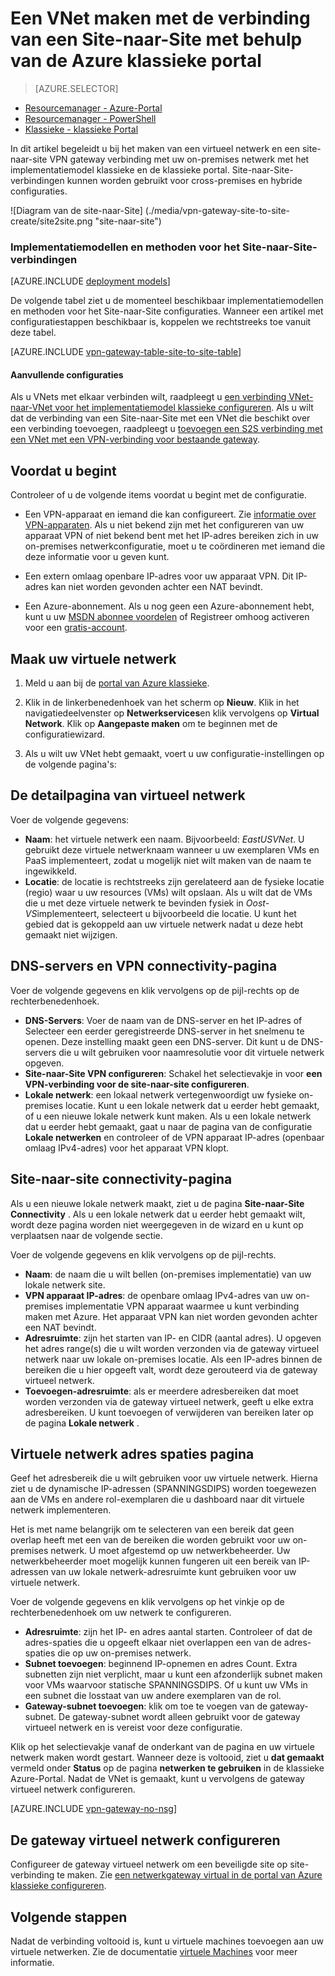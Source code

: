 <properties
   pageTitle="Een virtueel netwerk maken met een site-naar-site Gateway VPN-verbinding met behulp van de Azure klassieke portal | Microsoft Azure"
   description="Een VNet maken met een S2S VPN Gateway-verbinding voor cross-premises en hybride configuraties met het implementatiemodel klassieke."
   services="vpn-gateway"
   documentationCenter=""
   authors="cherylmc"
   manager="carmonm"
   editor=""
   tags="azure-service-management"/>

<tags
   ms.service="vpn-gateway"
   ms.devlang="na"
   ms.topic="hero-article"
   ms.tgt_pltfrm="na"
   ms.workload="infrastructure-services"
   ms.date="10/14/2016"
   ms.author="cherylmc"/>

# <a name="create-a-vnet-with-a-site-to-site-connection-using-the-azure-classic-portal"></a>Een VNet maken met de verbinding van een Site-naar-Site met behulp van de Azure klassieke portal

> [AZURE.SELECTOR]
- [Resourcemanager - Azure-Portal](vpn-gateway-howto-site-to-site-resource-manager-portal.md)
- [Resourcemanager - PowerShell](vpn-gateway-create-site-to-site-rm-powershell.md)
- [Klassieke - klassieke Portal](vpn-gateway-site-to-site-create.md)

In dit artikel begeleidt u bij het maken van een virtueel netwerk en een site-naar-site VPN gateway verbinding met uw on-premises netwerk met het implementatiemodel klassieke en de klassieke portal. Site-naar-Site-verbindingen kunnen worden gebruikt voor cross-premises en hybride configuraties.

![Diagram van de site-naar-Site] (./media/vpn-gateway-site-to-site-create/site2site.png "site-naar-site")


### <a name="deployment-models-and-methods-for-site-to-site-connections"></a>Implementatiemodellen en methoden voor het Site-naar-Site-verbindingen

[AZURE.INCLUDE [deployment models](../../includes/vpn-gateway-deployment-models-include.md)] 

De volgende tabel ziet u de momenteel beschikbaar implementatiemodellen en methoden voor het Site-naar-Site configuraties. Wanneer een artikel met configuratiestappen beschikbaar is, koppelen we rechtstreeks toe vanuit deze tabel.

[AZURE.INCLUDE [vpn-gateway-table-site-to-site-table](../../includes/vpn-gateway-table-site-to-site-include.md)]

#### <a name="additional-configurations"></a>Aanvullende configuraties 

Als u VNets met elkaar verbinden wilt, raadpleegt u [een verbinding VNet-naar-VNet voor het implementatiemodel klassieke configureren](virtual-networks-configure-vnet-to-vnet-connection.md). Als u wilt dat de verbinding van een Site-naar-Site met een VNet die beschikt over een verbinding toevoegen, raadpleegt u [toevoegen een S2S verbinding met een VNet met een VPN-verbinding voor bestaande gateway](vpn-gateway-multi-site.md).
 
## <a name="before-you-begin"></a>Voordat u begint

Controleer of u de volgende items voordat u begint met de configuratie.

- Een VPN-apparaat en iemand die kan configureert. Zie [informatie over VPN-apparaten](vpn-gateway-about-vpn-devices.md). Als u niet bekend zijn met het configureren van uw apparaat VPN of niet bekend bent met het IP-adres bereiken zich in uw on-premises netwerkconfiguratie, moet u te coördineren met iemand die deze informatie voor u geven kunt.

- Een extern omlaag openbare IP-adres voor uw apparaat VPN. Dit IP-adres kan niet worden gevonden achter een NAT bevindt.

- Een Azure-abonnement. Als u nog geen een Azure-abonnement hebt, kunt u uw [MSDN abonnee voordelen](https://azure.microsoft.com/pricing/member-offers/msdn-benefits-details/) of Registreer omhoog activeren voor een [gratis-account](https://azure.microsoft.com/pricing/free-trial/).


## <a name="CreateVNet"></a>Maak uw virtuele netwerk

1. Meld u aan bij de [portal van Azure klassieke](https://manage.windowsazure.com/).

2. Klik in de linkerbenedenhoek van het scherm op **Nieuw**. Klik in het navigatiedeelvenster op **Netwerkservices**en klik vervolgens op **Virtual Network**. Klik op **Aangepaste maken** om te beginnen met de configuratiewizard.

3. Als u wilt uw VNet hebt gemaakt, voert u uw configuratie-instellingen op de volgende pagina's:

## <a name="Details"></a>De detailpagina van virtueel netwerk

Voer de volgende gegevens:

- **Naam**: het virtuele netwerk een naam. Bijvoorbeeld: *EastUSVNet*. U gebruikt deze virtuele netwerknaam wanneer u uw exemplaren VMs en PaaS implementeert, zodat u mogelijk niet wilt maken van de naam te ingewikkeld.
- **Locatie**: de locatie is rechtstreeks zijn gerelateerd aan de fysieke locatie (regio) waar u uw resources (VMs) wilt opslaan. Als u wilt dat de VMs die u met deze virtuele netwerk te bevinden fysiek in *Oost-VS*implementeert, selecteert u bijvoorbeeld die locatie. U kunt het gebied dat is gekoppeld aan uw virtuele netwerk nadat u deze hebt gemaakt niet wijzigen.

## <a name="DNS"></a>DNS-servers en VPN connectivity-pagina

Voer de volgende gegevens en klik vervolgens op de pijl-rechts op de rechterbenedenhoek.

- **DNS-Servers**: Voer de naam van de DNS-server en het IP-adres of Selecteer een eerder geregistreerde DNS-server in het snelmenu te openen. Deze instelling maakt geen een DNS-server. Dit kunt u de DNS-servers die u wilt gebruiken voor naamresolutie voor dit virtuele netwerk opgeven.
- **Site-naar-Site VPN configureren**: Schakel het selectievakje in voor **een VPN-verbinding voor de site-naar-site configureren**.
- **Lokale netwerk**: een lokaal netwerk vertegenwoordigt uw fysieke on-premises locatie. Kunt u een lokale netwerk dat u eerder hebt gemaakt, of u een nieuwe lokale netwerk kunt maken. Als u een lokale netwerk dat u eerder hebt gemaakt, gaat u naar de pagina van de configuratie **Lokale netwerken** en controleer of de VPN apparaat IP-adres (openbaar omlaag IPv4-adres) voor het apparaat VPN klopt.

## <a name="Connectivity"></a>Site-naar-site connectivity-pagina

Als u een nieuwe lokale netwerk maakt, ziet u de pagina **Site-naar-Site Connectivity** . Als u een lokale netwerk dat u eerder hebt gemaakt wilt, wordt deze pagina worden niet weergegeven in de wizard en u kunt op verplaatsen naar de volgende sectie.

Voer de volgende gegevens en klik vervolgens op de pijl-rechts.

-   **Naam**: de naam die u wilt bellen (on-premises implementatie) van uw lokale netwerk site.
-   **VPN apparaat IP-adres**: de openbare omlaag IPv4-adres van uw on-premises implementatie VPN apparaat waarmee u kunt verbinding maken met Azure. Het apparaat VPN kan niet worden gevonden achter een NAT bevindt.
-   **Adresruimte**: zijn het starten van IP- en CIDR (aantal adres). U opgeven het adres range(s) die u wilt worden verzonden via de gateway virtueel netwerk naar uw lokale on-premises locatie. Als een IP-adres binnen de bereiken die u hier opgeeft valt, wordt deze gerouteerd via de gateway virtueel netwerk.
-   **Toevoegen-adresruimte**: als er meerdere adresbereiken dat moet worden verzonden via de gateway virtueel netwerk, geeft u elke extra adresbereiken. U kunt toevoegen of verwijderen van bereiken later op de pagina **Lokale netwerk** .

## <a name="Address"></a>Virtuele netwerk adres spaties pagina

Geef het adresbereik die u wilt gebruiken voor uw virtuele netwerk. Hierna ziet u de dynamische IP-adressen (SPANNINGSDIPS) worden toegewezen aan de VMs en andere rol-exemplaren die u dashboard naar dit virtuele netwerk implementeren.

Het is met name belangrijk om te selecteren van een bereik dat geen overlap heeft met een van de bereiken die worden gebruikt voor uw on-premises netwerk. U moet afgestemd op uw netwerkbeheerder. Uw netwerkbeheerder moet mogelijk kunnen fungeren uit een bereik van IP-adressen van uw lokale netwerk-adresruimte kunt gebruiken voor uw virtuele netwerk.

Voer de volgende gegevens en klik vervolgens op het vinkje op de rechterbenedenhoek om uw netwerk te configureren.

- **Adresruimte**: zijn het IP- en adres aantal starten. Controleer of dat de adres-spaties die u opgeeft elkaar niet overlappen een van de adres-spaties die op uw on-premises netwerk.
- **Subnet toevoegen**: beginnend IP-opnemen en adres Count. Extra subnetten zijn niet verplicht, maar u kunt een afzonderlijk subnet maken voor VMs waarvoor statische SPANNINGSDIPS. Of u kunt uw VMs in een subnet die losstaat van uw andere exemplaren van de rol.
- **Gateway-subnet toevoegen**: klik om toe te voegen van de gateway-subnet. De gateway-subnet wordt alleen gebruikt voor de gateway virtueel netwerk en is vereist voor deze configuratie.

Klik op het selectievakje vanaf de onderkant van de pagina en uw virtuele netwerk maken wordt gestart. Wanneer deze is voltooid, ziet u **dat gemaakt** vermeld onder **Status** op de pagina **netwerken te gebruiken** in de klassieke Azure-Portal. Nadat de VNet is gemaakt, kunt u vervolgens de gateway virtueel netwerk configureren.

[AZURE.INCLUDE [vpn-gateway-no-nsg](../../includes/vpn-gateway-no-nsg-include.md)] 

## <a name="VNetGateway"></a>De gateway virtueel netwerk configureren

Configureer de gateway virtueel netwerk om een beveiligde site op site-verbinding te maken. Zie [een netwerkgateway virtual in de portal van Azure klassieke configureren](vpn-gateway-configure-vpn-gateway-mp.md).

## <a name="next-steps"></a>Volgende stappen

Nadat de verbinding voltooid is, kunt u virtuele machines toevoegen aan uw virtuele netwerken. Zie de documentatie [virtuele Machines](https://azure.microsoft.com/documentation/services/virtual-machines/) voor meer informatie.
